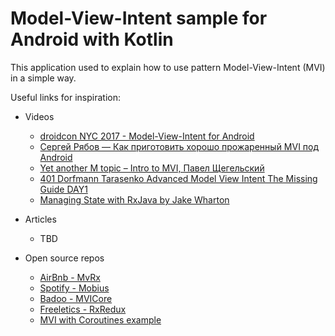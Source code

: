 # Model-View-Intent sample for Android with Kotlin

This application used to explain how to use pattern Model-View-Intent (MVI) in a simple way.

Useful links for inspiration:

- Videos
  - [droidcon NYC 2017 - Model-View-Intent for Android](https://www.youtube.com/watch?v=PXBXcHQeDLE)
  - [Сергей Рябов — Как приготовить хорошо прожаренный MVI под Android](https://www.youtube.com/watch?v=hBkQkjWnAjg&list=PLb1A91j1236qBzea_d_tW-JHUxHMZJaqk&index=7&t=0s)
  - [Yet another M topic – Intro to MVI, Павел Щегельский](https://www.youtube.com/watch?v=eFf7aossca4&index=2&list=PLIe-9RbQwa5oY5M44spbuZkczwXqXcobi)
  - [401 Dorfmann Tarasenko Advanced Model View Intent The Missing Guide DAY1](https://www.youtube.com/watch?v=mpfHG-aUgGU)
  - [Managing State with RxJava by Jake Wharton](https://www.youtube.com/watch?v=0IKHxjkgop4)

- Articles
  - TBD

- Open source repos
  - [AirBnb - MvRx](https://github.com/airbnb/MvRx)
  - [Spotify - Mobius](https://github.com/spotify/mobius)
  - [Badoo - MVICore](https://github.com/badoo/MVICore)
  - [Freeletics - RxRedux](https://github.com/freeletics/RxRedux)
  - [MVI with Coroutines example](https://github.com/brewin/mvi-coroutines)
